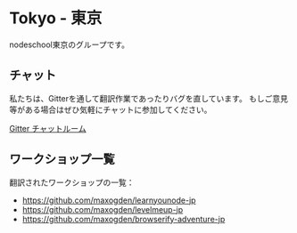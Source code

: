 Tokyo - 東京
============

nodeschool東京のグループです。

## チャット

私たちは、Gitterを通して翻訳作業であったりバグを直しています。
もしご意見等がある場合はぜひ気軽にチャットに参加してください。

[Gitter チャットルーム](https://gitter.im/nodeschool/nodeschool-japan)

## ワークショップ一覧

翻訳されたワークショップの一覧：

- https://github.com/maxogden/learnyounode-jp
- https://github.com/maxogden/levelmeup-jp
- https://github.com/maxogden/browserify-adventure-jp